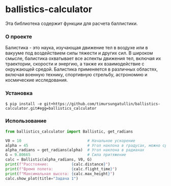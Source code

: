 # ballistics-calculator

Эта библиотека содержит функции для расчета баллистики.

### О проекте

Балистика - это наука, изучающая движение тел в воздухе или в вакууме под
воздействием силы тяжести и других сил. В широком смысле, балистика охватывает 
все аспекты движения тел, включая их траектории, скорости и энергию, 
а также их взаимодействие с окружающей средой. Балистика применяется 
в различных областях, включая военную технику, спортивную стрельбу, 
астрономию и космические исследования.

### Установка

``` $ pip install -e git+https://github.com/timursungatullin/ballistics-calculator.git#egg=ballistics_calculator ```


### Использование

```python
from ballistics_calculator import Ballistic, get_radians

V0 = 10                             # Начальное ускорение
alpha = 45                          # Угол наклона в градусах, можно сразу использовать радианы
alpha_radians = get_radians(alpha)  # Угол наклона в радианах
G = 9.80665                         # Сила притяжение
calc = Ballistic(alpha_radians, V0, G)
print(f"Расстояние:          {calc.distance}")
print(f"Время полета:        {calc.flight_time}")
print(f"Максимальная высота: {calc.max_height}")
calc.show_plot(title="Задача 1")
```